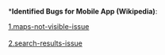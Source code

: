 
***Identified Bugs for Mobile App (Wikipedia)**:

[1.maps-not-visible-issue](./bugs/1.maps-nearby-not-working-issue)<br /><br />
[2.search-results-issue](./bugs/2.search-results-issue)<br /><br />
